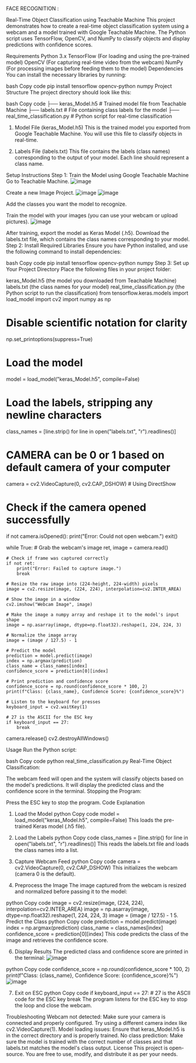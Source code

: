 FACE RECOGNITION :

Real-Time Object Classification using Teachable Machine
This project demonstrates how to create a real-time object classification system using a webcam and a model trained with Google Teachable Machine. The Python script uses TensorFlow, OpenCV, and NumPy to classify objects and display predictions with confidence scores.

Requirements
Python 3.x
TensorFlow (For loading and using the pre-trained model)
OpenCV (For capturing real-time video from the webcam)
NumPy (For processing images before feeding them to the model)
Dependencies
You can install the necessary libraries by running:

bash
Copy code
pip install tensorflow opencv-python numpy
Project Structure
The project directory should look like this:

bash
Copy code
├── keras_Model.h5             # Trained model file from Teachable Machine
├── labels.txt                 # File containing class labels for the model
├── real_time_classification.py  # Python script for real-time classification

1. Model File (keras_Model.h5)
This is the trained model you exported from Google Teachable Machine. You will use this file to classify objects in real-time.

3. Labels File (labels.txt)
This file contains the labels (class names) corresponding to the output of your model. Each line should represent a class name.

Setup Instructions
Step 1: Train the Model using Google Teachable Machine
Go to Teachable Machine.
![image](https://github.com/user-attachments/assets/7680f44d-0e83-41ce-a9e6-97787d5f1854)

Create a new Image Project.
![image](https://github.com/user-attachments/assets/f7e7d656-4872-4419-a458-6d3b64028caf)
![image](https://github.com/user-attachments/assets/ab5b2c96-19df-452a-9497-d0017b9657a0)

Add the classes you want the model to recognize.

Train the model with your images (you can use your webcam or upload pictures).
![image](https://github.com/user-attachments/assets/d856308c-0159-4683-87f7-4bd92f0e903d)

After training, export the model as Keras Model (.h5).
Download the labels.txt file, which contains the class names corresponding to your model.
Step 2: Install Required Libraries
Ensure you have Python installed, and use the following command to install dependencies:

bash
Copy code
pip install tensorflow opencv-python numpy
Step 3: Set up Your Project Directory
Place the following files in your project folder:

keras_Model.h5 (the model you downloaded from Teachable Machine)
labels.txt (the class names for your model)
real_time_classification.py (the Python script to run the classification)
from tensorflow.keras.models import load_model
import cv2
import numpy as np

# Disable scientific notation for clarity
np.set_printoptions(suppress=True)

# Load the model
model = load_model("keras_Model.h5", compile=False)

# Load the labels, stripping any newline characters
class_names = [line.strip() for line in open("labels.txt", "r").readlines()]

# CAMERA can be 0 or 1 based on default camera of your computer
camera = cv2.VideoCapture(0, cv2.CAP_DSHOW)  # Using DirectShow

# Check if the camera opened successfully
if not camera.isOpened():
    print("Error: Could not open webcam.")
    exit()

while True:
    # Grab the webcam's image
    ret, image = camera.read()

    # Check if frame was captured correctly
    if not ret:
        print("Error: Failed to capture image.")
        break

    # Resize the raw image into (224-height, 224-width) pixels
    image = cv2.resize(image, (224, 224), interpolation=cv2.INTER_AREA)

    # Show the image in a window
    cv2.imshow("Webcam Image", image)

    # Make the image a numpy array and reshape it to the model's input shape
    image = np.asarray(image, dtype=np.float32).reshape(1, 224, 224, 3)

    # Normalize the image array
    image = (image / 127.5) - 1

    # Predict the model
    prediction = model.predict(image)
    index = np.argmax(prediction)
    class_name = class_names[index]
    confidence_score = prediction[0][index]

    # Print prediction and confidence score
    confidence_score = np.round(confidence_score * 100, 2)
    print(f"Class: {class_name}, Confidence Score: {confidence_score}%")

    # Listen to the keyboard for presses
    keyboard_input = cv2.waitKey(1)

    # 27 is the ASCII for the ESC key
    if keyboard_input == 27:
        break

camera.release()
cv2.destroyAllWindows()


Usage
Run the Python script:

bash
Copy code
python real_time_classification.py
Real-Time Object Classification:

The webcam feed will open and the system will classify objects based on the model's predictions.
It will display the predicted class and the confidence score in the terminal.
Stopping the Program:

Press the ESC key to stop the program.
Code Explanation
1. Load the Model
python
Copy code
model = load_model("keras_Model.h5", compile=False)
This loads the pre-trained Keras model (.h5 file).

2. Load the Labels
python
Copy code
class_names = [line.strip() for line in open("labels.txt", "r").readlines()]
This reads the labels.txt file and loads the class names into a list.

3. Capture Webcam Feed
python
Copy code
camera = cv2.VideoCapture(0, cv2.CAP_DSHOW)
This initializes the webcam (camera 0 is the default).

4. Preprocess the Image
The image captured from the webcam is resized and normalized before passing it to the model:

python
Copy code
image = cv2.resize(image, (224, 224), interpolation=cv2.INTER_AREA)
image = np.asarray(image, dtype=np.float32).reshape(1, 224, 224, 3)
image = (image / 127.5) - 1
5. Predict the Class
python
Copy code
prediction = model.predict(image)
index = np.argmax(prediction)
class_name = class_names[index]
confidence_score = prediction[0][index]
This code predicts the class of the image and retrieves the confidence score.

6. Display Results
The predicted class and confidence score are printed in the terminal:
![image](https://github.com/user-attachments/assets/bd72a017-be77-4996-8f82-b3b5cad76e98)


python
Copy code
confidence_score = np.round(confidence_score * 100, 2)
print(f"Class: {class_name}, Confidence Score: {confidence_score}%")
![image](https://github.com/user-attachments/assets/e69f19b9-673e-4a4b-92e9-24890fb2745d)

7. Exit on ESC
python
Copy code
if keyboard_input == 27:  # 27 is the ASCII code for the ESC key
    break
The program listens for the ESC key to stop the loop and close the webcam.

Troubleshooting
Webcam not detected: Make sure your camera is connected and properly configured. Try using a different camera index like cv2.VideoCapture(1).
Model loading issues: Ensure that keras_Model.h5 is in the correct directory and is properly trained.
No class prediction: Make sure the model is trained with the correct number of classes and that labels.txt matches the model's class output.
License
This project is open-source. You are free to use, modify, and distribute it as per your needs.

